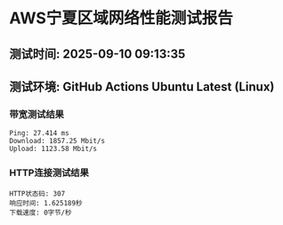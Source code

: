 # AWS宁夏区域网络性能测试报告
## 测试时间: 2025-09-10 09:13:35
## 测试环境: GitHub Actions Ubuntu Latest (Linux)

### 带宽测试结果
```
Ping: 27.414 ms
Download: 1857.25 Mbit/s
Upload: 1123.58 Mbit/s
```

### HTTP连接测试结果
```
HTTP状态码: 307
响应时间: 1.625189秒
下载速度: 0字节/秒
```

